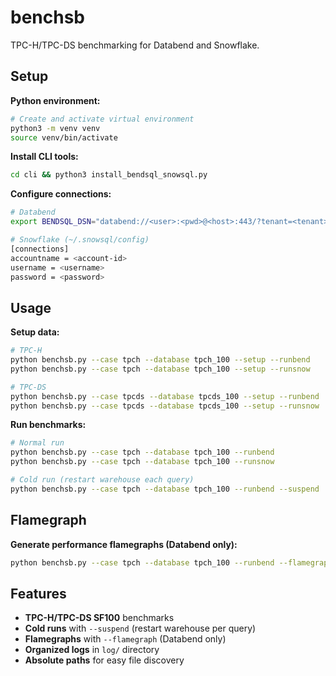 # benchsb

TPC-H/TPC-DS benchmarking for Databend and Snowflake.

## Setup

**Python environment:**
```bash
# Create and activate virtual environment
python3 -m venv venv
source venv/bin/activate
```

**Install CLI tools:**
```bash
cd cli && python3 install_bendsql_snowsql.py
```

**Configure connections:**
```bash
# Databend
export BENDSQL_DSN="databend://<user>:<pwd>@<host>:443/?tenant=<tenant>&warehouse=<warehouse>"

# Snowflake (~/.snowsql/config)
[connections]
accountname = <account-id>
username = <username>
password = <password>
```

## Usage

**Setup data:**
```bash
# TPC-H
python benchsb.py --case tpch --database tpch_100 --setup --runbend
python benchsb.py --case tpch --database tpch_100 --setup --runsnow

# TPC-DS  
python benchsb.py --case tpcds --database tpcds_100 --setup --runbend
python benchsb.py --case tpcds --database tpcds_100 --setup --runsnow
```

**Run benchmarks:**
```bash
# Normal run
python benchsb.py --case tpch --database tpch_100 --runbend
python benchsb.py --case tpch --database tpch_100 --runsnow

# Cold run (restart warehouse each query)
python benchsb.py --case tpch --database tpch_100 --runbend --suspend
```

## Flamegraph

**Generate performance flamegraphs (Databend only):**
```bash
python benchsb.py --case tpch --database tpch_100 --runbend --flamegraph
```

## Features

- **TPC-H/TPC-DS SF100** benchmarks
- **Cold runs** with `--suspend` (restart warehouse per query)
- **Flamegraphs** with `--flamegraph` (Databend only)
- **Organized logs** in `log/` directory
- **Absolute paths** for easy file discovery